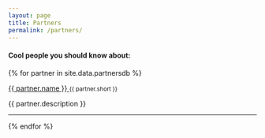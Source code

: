 ```yaml
---
layout: page
title: Partners 
permalink: /partners/
---
```

<div calss="home">
<h4>Cool people you should know about: </h4>

{% for partner in site.data.partnersdb %}
<section class="panel panel-default">
<div class="panel-body">
<div>
<a href="{{ partner.url }}"> {{ partner.name }} </a>
<small class="text"> {{ partner.short }} </small>
</div>
<p> {{ partner.description }} </p>
    </div>
</section>
 <hr>

{% endfor %}
</div>
